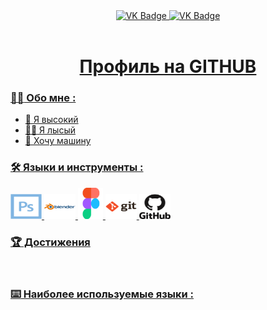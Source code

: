 <div id="badges" align ="center">
  <a href="https://vk.com/feed">
    <img src = "https://img.shields.io/badge/VK-blue?style=for-the-badge&logo=VK&logoColor=white" alt="VK Badge"/>
</a>
  
<a href= "https://mail.yandex.ru/?uid=611614518#inbox" >
    <img src = "https://img.shields.io/badge/EMAIL-red?style=for-the-badge&logo=Gmail&logoColor=white" alt="VK Badge" /›
  </a>
</div>
<div id="viewprof" align="center" >
  <img src="https://komarev.com/ghpvc/?username=lahaineprod&style=flat-square&color=blue" alt=""/>
</div>

<div id="heythere" align="center">
<h1> Профиль на GITHUB </h1>
</div>

### :man_technologist: Обо мне :
- :speech_balloon: Я высокий
- :bald_man: Я лысый
- :police_car: Хочу машину

###  :hammer_and_wrench: Языки и инструменты :
<div>
  <img src="https://github.com/devicons/devicon/blob/master/icons/photoshop/photoshop-line.svg" width="50" height="40"/>
  <img src="https://github.com/devicons/devicon/blob/master/icons/blender/blender-original-wordmark.svg" width="50" height="40"/>
  <img src="https://github.com/devicons/devicon/blob/master/icons/figma/figma-original.svg" width="40" height="50"/>
  <img src="https://github.com/devicons/devicon/blob/master/icons/git/git-original-wordmark.svg" width="50" height="40"/>
  <img src="https://github.com/devicons/devicon/blob/master/icons/github/github-original-wordmark.svg" width="50" height="40"/>
</div>

### :trophy: Достижения

<div>  
  <img src="https://github-profile-trophy.vercel.app/?username=lahaineprod" alt=""/>
</div>

### :keyboard: Наиболее используемые языки :

<div>  
  <img src="https://github-readme-stats.vercel.app/api/top-langs/?username=lahaineprod&layout=compact" alt=""/>
</div>
